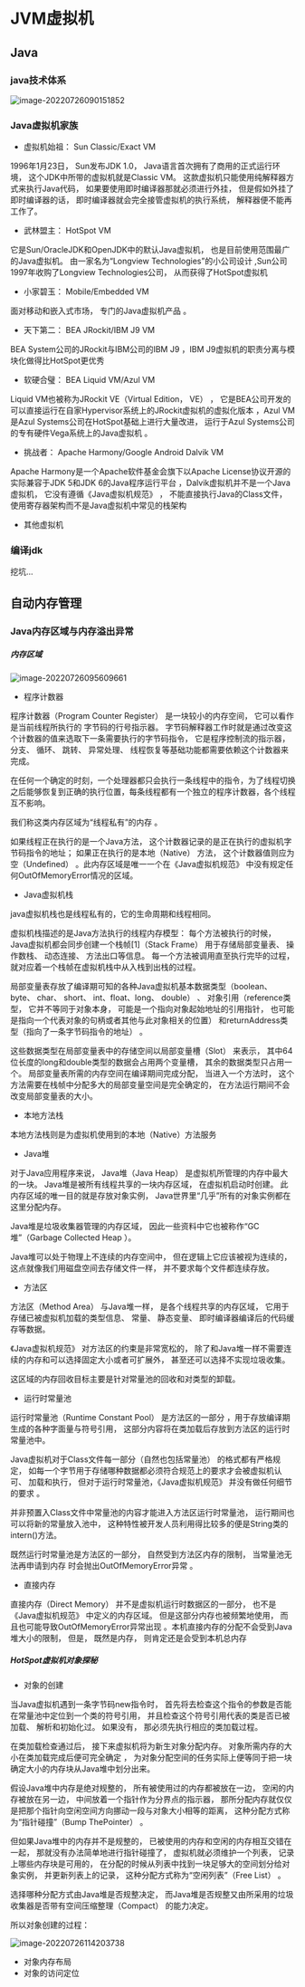 # JVM虚拟机

## Java

### java技术体系

![image-20220726090151852](JVM虚拟机.assets/jvm.png)

### Java虚拟机家族

- 虚拟机始祖： Sun Classic/Exact VM  

1996年1月23日， Sun发布JDK 1.0， Java语言首次拥有了商用的正式运行环境， 这个JDK中所带的虚拟机就是Classic VM。 这款虚拟机只能使用纯解释器方式来执行Java代码， 如果要使用即时编译器那就必须进行外挂， 但是假如外挂了即时编译器的话， 即时编译器就会完全接管虚拟机的执行系统， 解释器便不能再工作了。  

- 武林盟主： HotSpot VM  

它是Sun/OracleJDK和OpenJDK中的默认Java虚拟机， 也是目前使用范围最广的Java虚拟机。  由一家名为“Longview Technologies”的小公司设计 ,Sun公司1997年收购了Longview Technologies公司， 从而获得了HotSpot虚拟机  

- 小家碧玉： Mobile/Embedded VM  

面对移动和嵌入式市场， 专门的Java虚拟机产品 。

- 天下第二： BEA JRockit/IBM J9 VM  

BEA System公司的JRockit与IBM公司的IBM J9 ，IBM J9虚拟机的职责分离与模块化做得比HotSpot更优秀  

- 软硬合璧： BEA Liquid VM/Azul VM  

Liquid VM也被称为JRockit VE（Virtual Edition， VE） ， 它是BEA公司开发的可以直接运行在自家Hypervisor系统上的JRockit虚拟机的虚拟化版本  ，Azul VM是Azul Systems公司在HotSpot基础上进行大量改进， 运行于Azul Systems公司的专有硬件Vega系统上的Java虚拟机  。

- 挑战者： Apache Harmony/Google Android Dalvik VM  

Apache Harmony是一个Apache软件基金会旗下以Apache License协议开源的实际兼容于JDK 5和JDK 6的Java程序运行平台 ，Dalvik虚拟机并不是一个Java虚拟机， 它没有遵循《Java虚拟机规范》 ， 不能直接执行Java的Class文件， 使用寄存器架构而不是Java虚拟机中常见的栈架构  

- 其他虚拟机

### 编译jdk

挖坑...

## 自动内存管理

### Java内存区域与内存溢出异常

##### 内存区域

![image-20220726095609661](JVM虚拟机.assets/java-memory.png)

- 程序计数器

程序计数器（Program Counter Register） 是一块较小的内存空间， 它可以看作是当前线程所执行的
字节码的行号指示器。  字节码解释器工作时就是通过改变这个计数器的值来选取下一条需要执行的字节码指令， 它是程序控制流的指示器， 分支、 循环、 跳转、 异常处理、 线程恢复等基础功能都需要依赖这个计数器来完成。  

在任何一个确定的时刻，一个处理器都只会执行一条线程中的指令，为了线程切换之后能够恢复到正确的执行位置，每条线程都有一个独立的程序计数器，各个线程互不影响。

我们称这类内存区域为“线程私有”的内存 。

如果线程正在执行的是一个Java方法， 这个计数器记录的是正在执行的虚拟机字节码指令的地址； 如果正在执行的是本地（Native） 方法， 这个计数器值则应为空（Undefined） 。此内存区域是唯一一个在《Java虚拟机规范》 中没有规定任何OutOfMemoryError情况的区域。  

- Java虚拟机栈  

java虚拟机栈也是线程私有的，它的生命周期和线程相同。

虚拟机栈描述的是Java方法执行的线程内存模型： 每个方法被执行的时候， Java虚拟机都会同步创建一个栈帧[1]（Stack Frame） 用于存储局部变量表、 操作数栈、 动态连接、 方法出口等信息。 每一个方法被调用直至执行完毕的过程， 就对应着一个栈帧在虚拟机栈中从入栈到出栈的过程。  

局部变量表存放了编译期可知的各种Java虚拟机基本数据类型（boolean、 byte、 char、 short、 int、float、long、 double） 、 对象引用（reference类型， 它并不等同于对象本身， 可能是一个指向对象起始地址的引用指针， 也可能是指向一个代表对象的句柄或者其他与此对象相关的位置） 和returnAddress类型（指向了一条字节码指令的地址） 。  

这些数据类型在局部变量表中的存储空间以局部变量槽（Slot） 来表示， 其中64位长度的long和double类型的数据会占用两个变量槽， 其余的数据类型只占用一个。   局部变量表所需的内存空间在编译期间完成分配， 当进入一个方法时， 这个方法需要在栈帧中分配多大的局部变量空间是完全确定的， 在方法运行期间不会改变局部变量表的大小。  

- 本地方法栈  

本地方法栈则是为虚拟机使用到的本地（Native）方法服务  

- Java堆  

对于Java应用程序来说， Java堆（Java Heap） 是虚拟机所管理的内存中最大的一块。  Java堆是被所有线程共享的一块内存区域， 在虚拟机启动时创建。 此内存区域的唯一目的就是存放对象实例， Java世界里“几乎”所有的对象实例都在这里分配内存。   

Java堆是垃圾收集器管理的内存区域， 因此一些资料中它也被称作“GC堆”（Garbage Collected
Heap ）。

Java堆可以处于物理上不连续的内存空间中， 但在逻辑上它应该被视为连续的， 这点就像我们用磁盘空间去存储文件一样， 并不要求每个文件都连续存放。  

- 方法区  

方法区（Method Area） 与Java堆一样， 是各个线程共享的内存区域， 它用于存储已被虚拟机加载的类型信息、 常量、 静态变量、 即时编译器编译后的代码缓存等数据。  

《Java虚拟机规范》 对方法区的约束是非常宽松的， 除了和Java堆一样不需要连续的内存和可以选择固定大小或者可扩展外， 甚至还可以选择不实现垃圾收集。  

这区域的内存回收目标主要是针对常量池的回收和对类型的卸载。

- 运行时常量池

运行时常量池（Runtime Constant Pool） 是方法区的一部分 ，用于存放编译期生成的各种字面量与符号引用， 这部分内容将在类加载后存放到方法区的运行时常量池中。  

Java虚拟机对于Class文件每一部分（自然也包括常量池） 的格式都有严格规定， 如每一个字节用于存储哪种数据都必须符合规范上的要求才会被虚拟机认可、 加载和执行， 但对于运行时常量池，《Java虚拟机规范》 并没有做任何细节的要求 。

并非预置入Class文件中常量池的内容才能进入方法区运行时常量池， 运行期间也可以将新的常量放入池中， 这种特性被开发人员利用得比较多的便是String类的intern()方法。  

既然运行时常量池是方法区的一部分， 自然受到方法区内存的限制， 当常量池无法再申请到内存
时会抛出OutOfMemoryError异常 。

- 直接内存  

直接内存（Direct Memory） 并不是虚拟机运行时数据区的一部分， 也不是《Java虚拟机规范》 中定义的内存区域。 但是这部分内存也被频繁地使用， 而且也可能导致OutOfMemoryError异常出现 。本机直接内存的分配不会受到Java堆大小的限制， 但是， 既然是内存， 则肯定还是会受到本机总内存  

##### HotSpot虚拟机对象探秘  

- 对象的创建

当Java虚拟机遇到一条字节码new指令时， 首先将去检查这个指令的参数是否能在常量池中定位到一个类的符号引用， 并且检查这个符号引用代表的类是否已被加载、 解析和初始化过。 如果没有， 那必须先执行相应的类加载过程。

在类加载检查通过后， 接下来虚拟机将为新生对象分配内存。   对象所需内存的大小在类加载完成后便可完全确定 ， 为对象分配空间的任务实际上便等同于把一块确定大小的内存块从Java堆中划分出来。  

假设Java堆中内存是绝对规整的， 所有被使用过的内存都被放在一边， 空闲的内存被放在另一边， 中间放着一个指针作为分界点的指示器， 那所分配内存就仅仅是把那个指针向空闲空间方向挪动一段与对象大小相等的距离， 这种分配方式称为“指针碰撞”（Bump ThePointer） 。   

但如果Java堆中的内存并不是规整的， 已被使用的内存和空闲的内存相互交错在一起， 那就没有办法简单地进行指针碰撞了， 虚拟机就必须维护一个列表， 记录上哪些内存块是可用的， 在分配的时候从列表中找到一块足够大的空间划分给对象实例， 并更新列表上的记录， 这种分配方式称为“空闲列表”（Free List） 。   

选择哪种分配方式由Java堆是否规整决定， 而Java堆是否规整又由所采用的垃圾收集器是否带有空间压缩整理（Compact） 的能力决定。   

所以对象创建的过程：

![image-20220726114203738](JVM虚拟机.assets/new-class.png)

- 对象内存布局
- 对象的访问定位